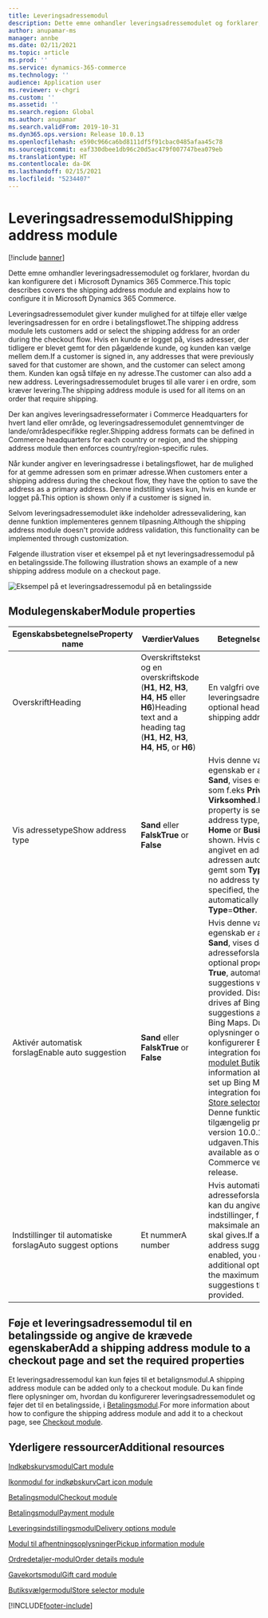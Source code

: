 ```yaml
---
title: Leveringsadressemodul
description: Dette emne omhandler leveringsadressemodulet og forklarer, hvordan du kan konfigurere det i Microsoft Dynamics 365 Commerce.
author: anupamar-ms
manager: annbe
ms.date: 02/11/2021
ms.topic: article
ms.prod: ''
ms.service: dynamics-365-commerce
ms.technology: ''
audience: Application user
ms.reviewer: v-chgri
ms.custom: ''
ms.assetid: ''
ms.search.region: Global
ms.author: anupamar
ms.search.validFrom: 2019-10-31
ms.dyn365.ops.version: Release 10.0.13
ms.openlocfilehash: e590c966ca6bd8111df5f91cbac0485afaa45c78
ms.sourcegitcommit: eaf330dbee1db96c20d5ac479f007747bea079eb
ms.translationtype: HT
ms.contentlocale: da-DK
ms.lasthandoff: 02/15/2021
ms.locfileid: "5234407"
---
```

# <a name="shipping-address-module"></a><span data-ttu-id="db36e-103">Leveringsadressemodul</span><span class="sxs-lookup"><span data-stu-id="db36e-103">Shipping address module</span></span>

[!include [banner](includes/banner.md)]

<span data-ttu-id="db36e-104">Dette emne omhandler leveringsadressemodulet og forklarer, hvordan du kan konfigurere det i Microsoft Dynamics 365 Commerce.</span><span class="sxs-lookup"><span data-stu-id="db36e-104">This topic describes covers the shipping address module and explains how to configure it in Microsoft Dynamics 365 Commerce.</span></span>

<span data-ttu-id="db36e-105">Leveringsadressemodulet giver kunder mulighed for at tilføje eller vælge leveringsadressen for en ordre i betalingsflowet.</span><span class="sxs-lookup"><span data-stu-id="db36e-105">The shipping address module lets customers add or select the shipping address for an order during the checkout flow.</span></span> <span data-ttu-id="db36e-106">Hvis en kunde er logget på, vises adresser, der tidligere er blevet gemt for den pågældende kunde, og kunden kan vælge mellem dem.</span><span class="sxs-lookup"><span data-stu-id="db36e-106">If a customer is signed in, any addresses that were previously saved for that customer are shown, and the customer can select among them.</span></span> <span data-ttu-id="db36e-107">Kunden kan også tilføje en ny adresse.</span><span class="sxs-lookup"><span data-stu-id="db36e-107">The customer can also add a new address.</span></span> <span data-ttu-id="db36e-108">Leveringsadressemodulet bruges til alle varer i en ordre, som kræver levering.</span><span class="sxs-lookup"><span data-stu-id="db36e-108">The shipping address module is used for all items on an order that require shipping.</span></span>

<span data-ttu-id="db36e-109">Der kan angives leveringsadresseformater i Commerce Headquarters for hvert land eller område, og leveringsadressemodulet gennemtvinger de lande/områdespecifikke regler.</span><span class="sxs-lookup"><span data-stu-id="db36e-109">Shipping address formats can be defined in Commerce headquarters for each country or region, and the shipping address module then enforces country/region-specific rules.</span></span>

<span data-ttu-id="db36e-110">Når kunder angiver en leveringsadresse i betalingsflowet, har de mulighed for at gemme adressen som en primær adresse.</span><span class="sxs-lookup"><span data-stu-id="db36e-110">When customers enter a shipping address during the checkout flow, they have the option to save the address as a primary address.</span></span> <span data-ttu-id="db36e-111">Denne indstilling vises kun, hvis en kunde er logget på.</span><span class="sxs-lookup"><span data-stu-id="db36e-111">This option is shown only if a customer is signed in.</span></span>

<span data-ttu-id="db36e-112">Selvom leveringsadressemodulet ikke indeholder adressevalidering, kan denne funktion implementeres gennem tilpasning.</span><span class="sxs-lookup"><span data-stu-id="db36e-112">Although the shipping address module doesn't provide address validation, this functionality can be implemented through customization.</span></span>

<span data-ttu-id="db36e-113">Følgende illustration viser et eksempel på et nyt leveringsadressemodul på en betalingsside.</span><span class="sxs-lookup"><span data-stu-id="db36e-113">The following illustration shows an example of a new shipping address module on a checkout page.</span></span>

![Eksempel på et leveringsadressemodul på en betalingsside](./media/ecommerce-shippingaddress.PNG)

## <a name="module-properties"></a><span data-ttu-id="db36e-115">Modulegenskaber</span><span class="sxs-lookup"><span data-stu-id="db36e-115">Module properties</span></span>

| <span data-ttu-id="db36e-116">Egenskabsbetegnelse</span><span class="sxs-lookup"><span data-stu-id="db36e-116">Property name</span></span> | <span data-ttu-id="db36e-117">Værdier</span><span class="sxs-lookup"><span data-stu-id="db36e-117">Values</span></span> | <span data-ttu-id="db36e-118">Betegnelse</span><span class="sxs-lookup"><span data-stu-id="db36e-118">Description</span></span> |
|---------------|--------|-------------|
| <span data-ttu-id="db36e-119">Overskrift</span><span class="sxs-lookup"><span data-stu-id="db36e-119">Heading</span></span> | <span data-ttu-id="db36e-120">Overskriftstekst og en overskriftskode (**H1**, **H2**, **H3**, **H4**, **H5** eller **H6**)</span><span class="sxs-lookup"><span data-stu-id="db36e-120">Heading text and a heading tag (**H1**, **H2**, **H3**, **H4**, **H5**, or **H6**)</span></span> | <span data-ttu-id="db36e-121">En valgfri overskrift til leveringsadressemodulet.</span><span class="sxs-lookup"><span data-stu-id="db36e-121">An optional heading for the shipping address module.</span></span> |
| <span data-ttu-id="db36e-122">Vis adressetype</span><span class="sxs-lookup"><span data-stu-id="db36e-122">Show address type</span></span> | <span data-ttu-id="db36e-123">**Sand** eller **Falsk**</span><span class="sxs-lookup"><span data-stu-id="db36e-123">**True** or **False**</span></span> | <span data-ttu-id="db36e-124">Hvis denne valgfrie egenskab er angivet til **Sand**, vises en adressetype som f.eks **Privat** eller **Virksomhed**.</span><span class="sxs-lookup"><span data-stu-id="db36e-124">If this optional property is set to **True**, an address type, such as **Home** or **Business**, will be shown.</span></span> <span data-ttu-id="db36e-125">Hvis der ikke er angivet en adressetype, vil adressen automatisk blive gemt som **Type**=**Anden**.</span><span class="sxs-lookup"><span data-stu-id="db36e-125">If no address type is specified, the address will automatically be saved as **Type**=**Other**.</span></span> |
| <span data-ttu-id="db36e-126">Aktivér automatisk forslag</span><span class="sxs-lookup"><span data-stu-id="db36e-126">Enable auto suggestion</span></span>| <span data-ttu-id="db36e-127">**Sand** eller **Falsk**</span><span class="sxs-lookup"><span data-stu-id="db36e-127">**True** or **False**</span></span> | <span data-ttu-id="db36e-128">Hvis denne valgfrie egenskab er angivet til **Sand**, vises der automatiske adresseforslag.</span><span class="sxs-lookup"><span data-stu-id="db36e-128">If this optional property is set to **True**, automatic address suggestions will be provided.</span></span> <span data-ttu-id="db36e-129">Disse forslag drives af Bing Maps.</span><span class="sxs-lookup"><span data-stu-id="db36e-129">These suggestions are powered by Bing Maps.</span></span> <span data-ttu-id="db36e-130">Du kan finde oplysninger om, hvordan du konfigurerer Bing Maps-integration for dit websted, i [modulet Butiksvælger](store-selector.md).</span><span class="sxs-lookup"><span data-stu-id="db36e-130">For information about how to set up Bing Maps integration for your site, see [Store selector module](store-selector.md).</span></span> <span data-ttu-id="db36e-131">Denne funktion er tilgængelig pr. Commerce version 10.0.15-udgaven.</span><span class="sxs-lookup"><span data-stu-id="db36e-131">This feature is available as of the Commerce version 10.0.15 release.</span></span>|
|<span data-ttu-id="db36e-132">Indstillinger til automatiske forslag</span><span class="sxs-lookup"><span data-stu-id="db36e-132">Auto suggest options</span></span>| <span data-ttu-id="db36e-133">Et nummer</span><span class="sxs-lookup"><span data-stu-id="db36e-133">A number</span></span>| <span data-ttu-id="db36e-134">Hvis automatiske adresseforslag er aktiveret, kan du angive yderligere indstillinger, f.eks. det maksimale antal forslag, der skal gives.</span><span class="sxs-lookup"><span data-stu-id="db36e-134">If automatic address suggestions are enabled, you can specify additional options, such as the maximum number of suggestions that should be provided.</span></span>|

## <a name="add-a-shipping-address-module-to-a-checkout-page-and-set-the-required-properties"></a><span data-ttu-id="db36e-135">Føje et leveringsadressemodul til en betalingsside og angive de krævede egenskaber</span><span class="sxs-lookup"><span data-stu-id="db36e-135">Add a shipping address module to a checkout page and set the required properties</span></span>

<span data-ttu-id="db36e-136">Et leveringsadressemodul kan kun føjes til et betalignsmodul.</span><span class="sxs-lookup"><span data-stu-id="db36e-136">A shipping address module can be added only to a checkout module.</span></span> <span data-ttu-id="db36e-137">Du kan finde flere oplysninger om, hvordan du konfigurerer leveringsadressemodulet og føjer det til en betalingsside, i [Betalingsmodul](add-checkout-module.md).</span><span class="sxs-lookup"><span data-stu-id="db36e-137">For more information about how to configure the shipping address module and add it to a checkout page, see [Checkout module](add-checkout-module.md).</span></span>

## <a name="additional-resources"></a><span data-ttu-id="db36e-138">Yderligere ressourcer</span><span class="sxs-lookup"><span data-stu-id="db36e-138">Additional resources</span></span>

[<span data-ttu-id="db36e-139">Indkøbskurvsmodul</span><span class="sxs-lookup"><span data-stu-id="db36e-139">Cart module</span></span>](add-cart-module.md)

[<span data-ttu-id="db36e-140">Ikonmodul for indkøbskurv</span><span class="sxs-lookup"><span data-stu-id="db36e-140">Cart icon module</span></span>](cart-icon-module.md)

[<span data-ttu-id="db36e-141">Betalingsmodul</span><span class="sxs-lookup"><span data-stu-id="db36e-141">Checkout module</span></span>](add-checkout-module.md)

[<span data-ttu-id="db36e-142">Betalingsmodul</span><span class="sxs-lookup"><span data-stu-id="db36e-142">Payment module</span></span>](payment-module.md)

[<span data-ttu-id="db36e-143">Leveringsindstillingsmodul</span><span class="sxs-lookup"><span data-stu-id="db36e-143">Delivery options module</span></span>](delivery-options-module.md)

[<span data-ttu-id="db36e-144">Modul til afhentningsoplysninger</span><span class="sxs-lookup"><span data-stu-id="db36e-144">Pickup information module</span></span>](pickup-info-module.md)

[<span data-ttu-id="db36e-145">Ordredetaljer-modul</span><span class="sxs-lookup"><span data-stu-id="db36e-145">Order details module</span></span>](order-confirmation-module.md)

[<span data-ttu-id="db36e-146">Gavekortsmodul</span><span class="sxs-lookup"><span data-stu-id="db36e-146">Gift card module</span></span>](add-giftcard.md)

[<span data-ttu-id="db36e-147">Butiksvælgermodul</span><span class="sxs-lookup"><span data-stu-id="db36e-147">Store selector module</span></span>](store-selector.md)


[!INCLUDE[footer-include](../includes/footer-banner.md)]